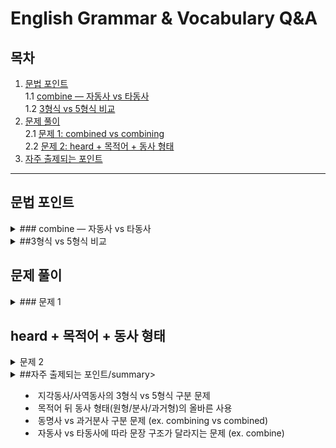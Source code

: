# English Grammar & Vocabulary Q&A

## 목차

1. [문법 포인트](#문법-포인트)  
   1.1 [combine — 자동사 vs 타동사](#combine-—-자동사-vs-타동사)
   <br> 1.2 [3형식 vs 5형식 비교](#3형식-vs-5형식-비교)
2. [문제 풀이](#문제-풀이)  
   2.1 [문제 1: combined vs combining](#문제-1)  
   2.2 [문제 2: heard + 목적어 + 동사 형태](#문제-2)  
3. [자주 출제되는 포인트](#자주-출제되는-포인트)  

---

## 문법 포인트
<details>
<summary>### combine — 자동사 vs 타동사</summary>

**combine**

- **자동사 (vi)**: 스스로 결합되다, 결합하다  
  예: Oil and water don't combine easily.  
  전치사 **with**와 함께 자주 쓰임.

- **타동사 (vt)**: ~을 결합하다, 혼합하다  
  예: She combined theory and practice.  
  목적어 바로 뒤에 대상이 올 수 있음.

> 자동사일 경우: combine with ~  
> 타동사일 경우: combine A and B / combine A with B  
> **문맥에 따라 자동사와 타동사 모두 가능하지만 구조가 다르므로 주의!**

---
</details>

<details>
<summary>##3형식 vs 5형식 비교</summary>


| 구분          | 3형식                          | 5형식                                   |
| ------------- | ------------------------------ | --------------------------------------- |
| 기본 구조     | S + V + O                      | S + V + O + O.C                         |
| 목적격 보어   | 없음                          | 있음 (동사원형, 현재분사, 형용사 등)    |
| 동사 예시    | say, know, explain 등           | make, let, hear, see, watch, help 등    |
| 예문         | I know he left early.          | I heard him leave.                      |

> **암기 포인트:**  
> - 동사 뒤에 that절(S+V)이 오면 3형식  
> - 동사 뒤에 목적어 + 동사원형/분사 형태가 오면 5형식  
> - 지각동사(hear, see, watch)와 사역동사(make, let)는 주로 5형식 구조를 취함

---
</details>


## 문제 풀이
<details>
<summary>### 문제 1</summary>

> To see so much power ②combining with such lack ④of foresight is really disquieting for us Europeans.

**오답 위치:** ② combining  
**해설:**  
- ‘power’가 ‘lack of foresight’와 결합된 상태임을 나타내므로 능동형 ‘combining’ 대신 수동형 과거분사 ‘combined’가 적절.  
- 정답: **combined**

**전체 해석:**  
그렇게 엄청난 권력이 그렇게 앞을 내다보지 못하는 것과 결합되어 있다는 것을 보는 것은 우리 유럽인들에게는 매우 불안한 일이다.

---
</details>

## heard + 목적어 + 동사 형태
<details>
<summary>문제 2</summary>
> Last night ①while I was trying ②to fall asleep, I heard ③the people in the next apartment ④sang and laugh.

**오답 위치:** ④ sang and laugh  
**해설:**  
- ‘heard’ 뒤에 목적어 ‘the people’이 있으므로 5형식 구조로 해석해야 함.  
- 3형식이면 “heard that S V” 형태로 완전한 절이 와야 하므로 ‘sang and laughed’가 맞음.  
- 5형식이면 목적어 + 동사원형/현재분사 형태가 와야 하므로 ‘sing and laugh’ 또는 ‘singing and laughing’이 맞음.  
- 따라서 ‘sang and laugh’는 시제 및 형태가 맞지 않음.  

**정답 예시:**  
- I heard them **sing** and **laugh**. (원형)  
- I heard them **singing** and **laughing**. (현재분사)

---
</details>


<details>
<summary>##자주 출제되는 포인트/summary>

- 지각동사/사역동사의 3형식 vs 5형식 구분 문제  
- 목적어 뒤 동사 형태(원형/분사/과거형)의 올바른 사용  
- 동명사 vs 과거분사 구분 문제 (ex. combining vs combined)  
- 자동사 vs 타동사에 따라 문장 구조가 달라지는 문제 (ex. combine)

</details>
